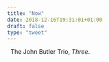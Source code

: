 ```yaml
---
title: "Now"
date: 2018-12-16T19:31:01+01:00
draft: false
type: "tweet"
---
```

<a href="https://itunes.apple.com/fr/album/three/671170122" type="application/rss+xml" class="iconfont icon-music" title="rss"></a> &nbsp; The John Butler Trio, *Three*.

